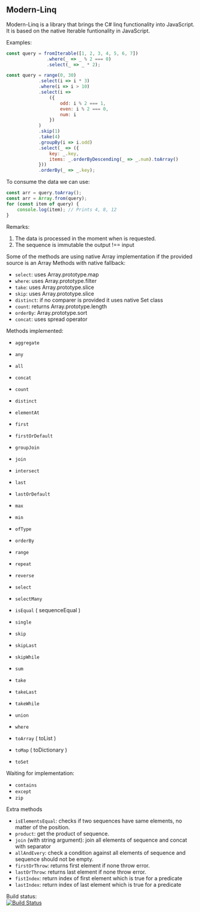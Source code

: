 Modern-Linq
-------
Modern-Linq is a library that brings the C# linq functionality into JavaScript. It is based on the native Iterable funtionality in JavaScript.

Examples:
```js
const query = fromIterable([1, 2, 3, 4, 5, 6, 7])
               .where(_ => _ % 2 === 0)
               .select(_ => _ * 2);
```
```js 
const query = range(0, 30)
            .select(i => i * 3)
            .where(i => i > 10)
            .select(i =>
                ({
                    odd: i % 2 === 1,
                    even: i % 2 === 0,
                    num: i
                })
            )
            .skip(1)
            .take(4)
            .groupBy(i => i.odd)
            .select(_ => ({
                key: _.key,
                items: _.orderByDescending(_ => _.num).toArray()
            }))
            .orderBy(_ => _.key);
```

To consume the data we can use:
```js
const arr = query.toArray();
const arr = Array.from(query); 
for (const item of query) {
    console.log(item); // Prints 4, 8, 12
}
```
Remarks:

1. The data is processed in the moment when is requested.
2. The sequence is immutable the output !== input  


Some of the methods are using native Array implementation if the provided source is an Array
Methods with native fallback:
- `select`: uses Array.prototype.map 
- `where`: uses Array.prototype.filter
- `take`: uses Array.prototype.slice
- `skip`: uses Array.prototype.slice
- `distinct`: if no comparer is provided it uses native Set class
- `count`: returns Array.prototype.length
- `orderBy`: Array.prototype.sort
- `concat`: uses spread operator

Methods implemented:
- `aggregate`
- `any`
- `all`
- `concat`
- `count`
- `distinct`
- `elementAt`
- `first`
- `firstOrDefault`
- `groupJoin`
- `join`
- `intersect`
- `last`
- `lastOrDefault`
- `max`
- `min`
- `ofType`
- `orderBy`
- `range`
- `repeat`
- `reverse`
- `select`
- `selectMany`
- `isEqual` ( sequenceEqual )
- `single`
- `skip`
- `skipLast`
- `skipWhile`
- `sum`
- `take`
- `takeLast`
- `takeWhile`
- `union`
- `where`

- `toArray` ( toList )
- `toMap` ( toDictionary )
- `toSet`

Waiting for implementation:
- `contains`
- `except`
- `zip`

Extra methods
- `isElementsEqual`: checks if two sequences have same elements, no matter of the position.
- `product`: get the product of sequence.
- `join` (with string argument): join all elements of sequence and concat with separator
- `allAndEvery`: check a condition against all elements of sequence and sequence should not be empty.
- `firstOrThrow`: returns first element if none throw error.
- `lastOrThrow`: returns last element if none throw error.
- `fistIndex`: return index of first element which is true for a predicate
- `lastIndex`: return index of last element which is true for a predicate

Build status:  
[![Build Status](https://travis-ci.com/Indomitable/modern-linq.svg?branch=master)](https://travis-ci.com/Indomitable/modern-linq)
